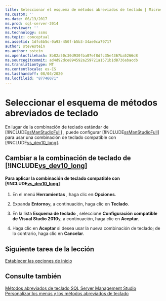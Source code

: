 ```yaml
---
title: Seleccionar el esquema de métodos abreviados de teclado | Microsoft Docs
ms.custom: ''
ms.date: 06/13/2017
ms.prod: sql-server-2014
ms.reviewer: ''
ms.technology: ssms
ms.topic: conceptual
ms.assetid: 1dfc6b5c-0a93-450f-b5b3-34ae0ca79717
author: stevestein
ms.author: sstein
ms.openlocfilehash: 8b82a50c30d930fba07ef8dfc35e4367ba5266d8
ms.sourcegitcommit: ad4d92dce894592a259721a1571b1d8736abacdb
ms.translationtype: MT
ms.contentlocale: es-ES
ms.lasthandoff: 08/04/2020
ms.locfileid: "87746071"
---
```

# <a name="select-the-keyboard-shortcut-scheme"></a>Seleccionar el esquema de métodos abreviados de teclado
  En lugar de la combinación de teclado estándar de [!INCLUDE[ssManStudioFull](../../includes/ssmanstudiofull-md.md)] , puede configurar [!INCLUDE[ssManStudioFull](../../includes/ssmanstudiofull-md.md)] para usar una combinación de teclado compatible con [!INCLUDE[vs_dev10_long](../../includes/vs-dev10-long-md.md)].  
  
## <a name="changing-to-the-vs_dev10_long-keyboard-scheme"></a>Cambiar a la combinación de teclado de [!INCLUDE[vs_dev10_long](../../includes/vs-dev10-long-md.md)]  
  
#### <a name="to-apply-vs_dev10_long-compatible-keyboard-scheme"></a>Para aplicar la combinación de teclado compatible con [!INCLUDE[vs_dev10_long](../../includes/vs-dev10-long-md.md)]  
  
1.  En el menú **Herramientas** , haga clic en **Opciones**.  
  
2.  Expanda **Entorno**y, a continuación, haga clic en **Teclado**.  
  
3.  En la lista **Esquema de teclado** , seleccione **Configuración compatible de Visual Studio 2010**y, a continuación, haga clic en **Aceptar**.  
  
4.  Haga clic en **Aceptar** si desea usar la nueva combinación de teclado; de lo contrario, haga clic en **Cancelar**.  
  
## <a name="next-task-in-lesson"></a>Siguiente tarea de la lección  
 [Establecer las opciones de inicio](lesson-1-7-set-the-startup-options.md)  
  
## <a name="see-also"></a>Consulte también  
 [Métodos abreviados de teclado SQL Server Management Studio](../sql-server-management-studio-keyboard-shortcuts.md)   
 [Personalizar los menús y los métodos abreviados de teclado](../customize-menus-and-shortcut-keys.md)  
  
  
